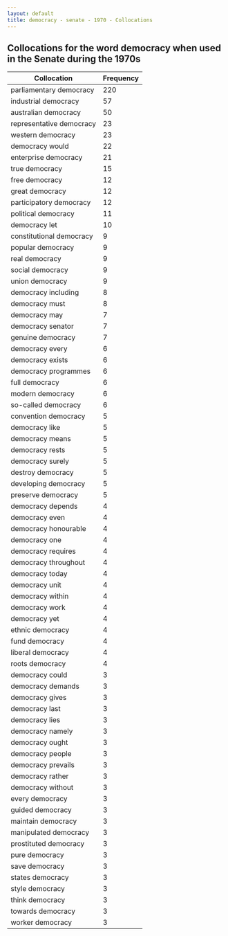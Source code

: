 ```yaml
---
layout: default
title: democracy - senate - 1970 - Collocations
---
```

## Collocations for the word **democracy** when used in the Senate during the 1970s

| Collocation | Frequency |
|--------------|----------------|
|parliamentary democracy|220|
|industrial democracy|57|
|australian democracy|50|
|representative democracy|23|
|western democracy|23|
|democracy would|22|
|enterprise democracy|21|
|true democracy|15|
|free democracy|12|
|great democracy|12|
|participatory democracy|12|
|political democracy|11|
|democracy let|10|
|constitutional democracy|9|
|popular democracy|9|
|real democracy|9|
|social democracy|9|
|union democracy|9|
|democracy including|8|
|democracy must|8|
|democracy may|7|
|democracy senator|7|
|genuine democracy|7|
|democracy every|6|
|democracy exists|6|
|democracy programmes|6|
|full democracy|6|
|modern democracy|6|
|so-called democracy|6|
|convention democracy|5|
|democracy like|5|
|democracy means|5|
|democracy rests|5|
|democracy surely|5|
|destroy democracy|5|
|developing democracy|5|
|preserve democracy|5|
|democracy depends|4|
|democracy even|4|
|democracy honourable|4|
|democracy one|4|
|democracy requires|4|
|democracy throughout|4|
|democracy today|4|
|democracy unit|4|
|democracy within|4|
|democracy work|4|
|democracy yet|4|
|ethnic democracy|4|
|fund democracy|4|
|liberal democracy|4|
|roots democracy|4|
|democracy could|3|
|democracy demands|3|
|democracy gives|3|
|democracy last|3|
|democracy lies|3|
|democracy namely|3|
|democracy ought|3|
|democracy people|3|
|democracy prevails|3|
|democracy rather|3|
|democracy without|3|
|every democracy|3|
|guided democracy|3|
|maintain democracy|3|
|manipulated democracy|3|
|prostituted democracy|3|
|pure democracy|3|
|save democracy|3|
|states democracy|3|
|style democracy|3|
|think democracy|3|
|towards democracy|3|
|worker democracy|3|

